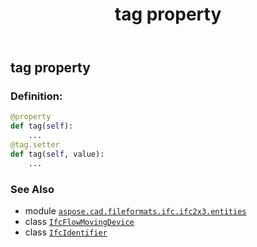 ﻿---
title: tag property
second_title: Aspose.CAD for Python via .NET API References
description: 
type: docs
weight: 130
url: /python-net/aspose.cad.fileformats.ifc.ifc2x3.entities/ifcflowmovingdevice/tag/
is_root: false
---

## tag property

### Definition:
```python
@property
def tag(self):
    ...
@tag.setter
def tag(self, value):
    ...
```

### See Also
* module [`aspose.cad.fileformats.ifc.ifc2x3.entities`](../../)
* class [`IfcFlowMovingDevice`](/cad/python-net/aspose.cad.fileformats.ifc.ifc2x3.entities/ifcflowmovingdevice)
* class [`IfcIdentifier`](/cad/python-net/aspose.cad.fileformats.ifc.ifc2x3.types/ifcidentifier)

